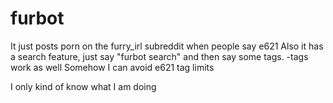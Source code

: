 # furbot

It just posts porn on the furry_irl subreddit when people say e621
Also it has a search feature, just say "furbot search" and then say some tags. -tags work as well
Somehow I can avoid e621 tag limits

I only kind of know what I am doing
